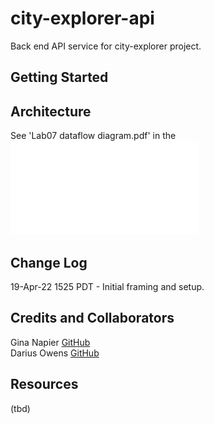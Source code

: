 # city-explorer-api

Back end API service for city-explorer project.

## Getting Started

## Architecture

See 'Lab07 dataflow diagram.pdf' in the ![root folder](Lab07%20dataflow%20diagram.pdf)  

## Change Log

19-Apr-22 1525 PDT - Initial framing and setup.

## Credits and Collaborators

Gina Napier [GitHub](https://github.com/gina305)  
Darius Owens [GitHub](https://github.com/DariusO92)  

## Resources

(tbd)

